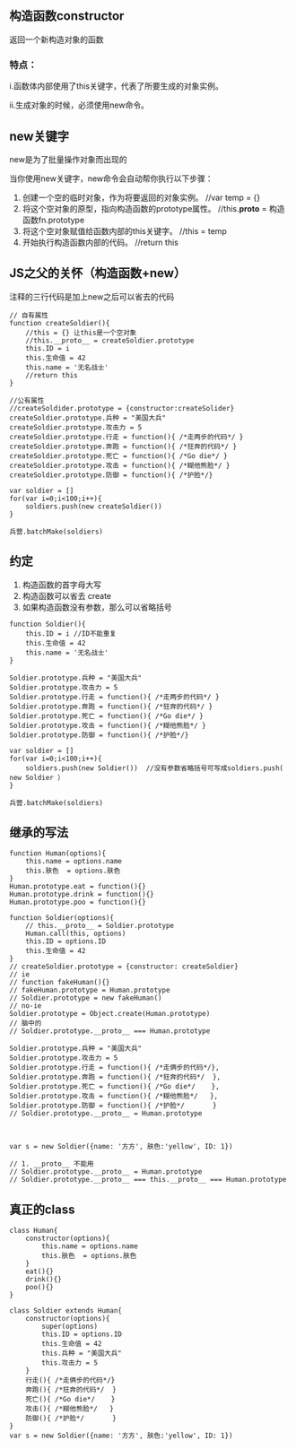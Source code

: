 ## 构造函数constructor
返回一个新构造对象的函数
### 特点：
i.函数体内部使用了this关键字，代表了所要生成的对象实例。

ii.生成对象的时候，必须使用new命令。
## new关键字
new是为了批量操作对象而出现的

当你使用new关键字，new命令会自动帮你执行以下步骤：
1. 创建一个空的临时对象，作为将要返回的对象实例。  //var temp = {}
2. 将这个空对象的原型，指向构造函数的prototype属性。  //this.__proto__ = 构造函数fn.prototype 
3. 将这个空对象赋值给函数内部的this关键字。  //this = temp
4. 开始执行构造函数内部的代码。  //return this
## JS之父的关怀（构造函数+new）
注释的三行代码是加上new之后可以省去的代码

```
// 自有属性
function createSoldier(){
    //this = {} 让this是一个空对象
    //this.__proto__ = createSoldier.prototype
    this.ID = i
    this.生命值 = 42
    this.name = '无名战士'
    //return this
}

//公有属性
//createSoldider.prototype = {constructor:createSolider}
createSoldier.prototype.兵种 = "美国大兵"
createSoldier.prototype.攻击力 = 5
createSoldier.prototype.行走 = function(){ /*走两步的代码*/ }
createSoldier.prototype.奔跑 = function(){ /*狂奔的代码*/ }
createSoldier.prototype.死亡 = function(){ /*Go die*/ }
createSoldier.prototype.攻击 = function(){ /*糊他熊脸*/ }
createSoldier.prototype.防御 = function(){ /*护脸*/}

var soldier = []
for(var i=0;i<100;i++){
    soldiers.push(new createSoldier())
}

兵营.batchMake(soldiers)
```

## 约定
1. 构造函数的首字母大写
2. 构造函数可以省去 create
3. 如果构造函数没有参数，那么可以省略括号
```
function Soldier(){
    this.ID = i //ID不能重复
    this.生命值 = 42
    this.name = '无名战士'
}

Soldier.prototype.兵种 = "美国大兵"
Soldier.prototype.攻击力 = 5
Soldier.prototype.行走 = function(){ /*走两步的代码*/ }
Soldier.prototype.奔跑 = function(){ /*狂奔的代码*/ }
Soldier.prototype.死亡 = function(){ /*Go die*/ }
Soldier.prototype.攻击 = function(){ /*糊他熊脸*/ }
Soldier.prototype.防御 = function(){ /*护脸*/}

var soldier = []
for(var i=0;i<100;i++){
    soldiers.push(new Soldier())  //没有参数省略括号可写成soldiers.push( new Soldier ）
}

兵营.batchMake(soldiers)
```
## 继承的写法
```
function Human(options){
	this.name = options.name
	this.肤色  = options.肤色
}
Human.prototype.eat = function(){}
Human.prototype.drink = function(){}
Human.prototype.poo = function(){}

function Soldier(options){
	// this.__proto__ = Soldier.prototype
    Human.call(this, options)
	this.ID = options.ID
    this.生命值 = 42
}
// createSoldier.prototype = {constructor: createSoldier}
// ie
// function fakeHuman(){}
// fakeHuman.prototype = Human.prototype
// Soldier.prototype = new fakeHuman()
// no-ie
Soldier.prototype = Object.create(Human.prototype)
// 脑中的
// Soldier.prototype.__proto__ === Human.prototype

Soldier.prototype.兵种 = "美国大兵"
Soldier.prototype.攻击力 = 5
Soldier.prototype.行走 = function(){ /*走俩步的代码*/},
Soldier.prototype.奔跑 = function(){ /*狂奔的代码*/  },
Soldier.prototype.死亡 = function(){ /*Go die*/    },
Soldier.prototype.攻击 = function(){ /*糊他熊脸*/   },
Soldier.prototype.防御 = function(){ /*护脸*/       }
// Soldier.prototype.__proto__ = Human.prototype



var s = new Soldier({name: '方方', 肤色:'yellow', ID: 1})

// 1. __proto__ 不能用
// Soldier.prototype.__proto__ = Human.prototype
// Soldier.prototype.__proto__ === this.__proto__ === Human.prototype
```

## 真正的class
```
class Human{
	constructor(options){
		this.name = options.name
		this.肤色  = options.肤色
	}
	eat(){}
	drink(){}
	poo(){}
}

class Soldier extends Human{
	constructor(options){
	    super(options)
		this.ID = options.ID
	    this.生命值 = 42
		this.兵种 = "美国大兵"
		this.攻击力 = 5
	}
	行走(){ /*走俩步的代码*/}
	奔跑(){ /*狂奔的代码*/  }
	死亡(){ /*Go die*/    }
	攻击(){ /*糊他熊脸*/   }
	防御(){ /*护脸*/       }
}
var s = new Soldier({name: '方方', 肤色:'yellow', ID: 1})
```
